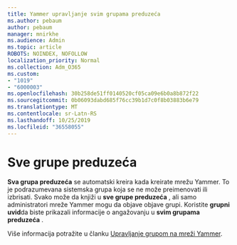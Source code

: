 ```yaml
---
title: Yammer upravljanje svim grupama preduzeća
ms.author: pebaum
author: pebaum
manager: mnirkhe
ms.audience: Admin
ms.topic: article
ROBOTS: NOINDEX, NOFOLLOW
localization_priority: Normal
ms.collection: Adm_O365
ms.custom:
- "1019"
- "6000003"
ms.openlocfilehash: 30b258de51ff0140520cf05ca09e6b0a8b872f22
ms.sourcegitcommit: 0b06093dabd685f76cc39b1d7c0f8b03883b6e79
ms.translationtype: MT
ms.contentlocale: sr-Latn-RS
ms.lasthandoff: 10/25/2019
ms.locfileid: "36558055"
---
```

# <a name="all-company-group"></a>Sve grupe preduzeća

**Sva grupa preduzeća** se automatski kreira kada kreirate mrežu Yammer. To je podrazumevana sistemska grupa koja se ne može preimenovati ili izbrisati. Svako može da knjiži u **sve grupe preduzeća** , ali samo administratori mreže Yammer mogu da objave objave grupi. Koristite **grupni uvid**da biste prikazali informacije o angažovanju u **svim grupama preduzeća** .

Više informacija potražite u članku [Upravljanje grupom na mreži Yammer](https://support.office.com/article/Manage-a-group-in-Yammer-6e05c6d6-5548-4c88-89cd-e6757a514ef2).
